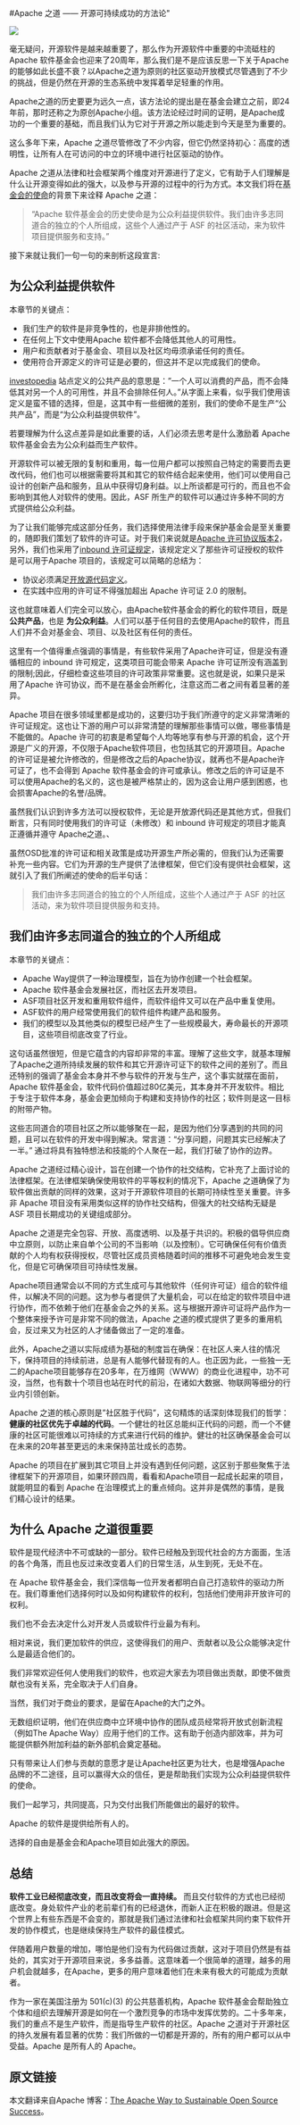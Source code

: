 #Apache 之道 —— 开源可持续成功的方法论"

![](http://nashvillebandroomrepair.com/wp-content/uploads/2017/05/AdobeStock_111060361-1024x512.jpeg)

毫无疑问，开源软件是越来越重要了，那么作为开源软件中重要的中流砥柱的 Apache 软件基金会也迎来了20周年，那么我们是不是应该反思一下关于Apache的能够如此长盛不衰？以Apache之道为原则的社区驱动开放模式尽管遇到了不少的挑战，但是仍然在开源的生态系统中发挥着举足轻重的作用。

Apache之道的历史要更为远久一点，该方法论的提出是在基金会建立之前，即24年前，那时还称之为原创Apache小组。该方法论经过时间的证明，是Apache成功的一个重要的基础，而且我们认为它对于开源之所以能走到今天是至为重要的。

这么多年下来，Apache 之道尽管修改了不少内容，但它仍然坚持初心：高度的透明性，让所有人在可访问的中立的环境中进行社区驱动的协作。

Apache 之道从法律和社会框架两个维度对开源进行了定义，它有助于人们理解是什么让开源变得如此的强大，以及参与开源的过程中的行为方式。本文我们将在[基金会的使命](https://www.apache.org/foundation/)的背景下来诠释 Apache 之道：

> “Apache 软件基金会的历史使命是为公众利益提供软件。我们由许多志同道合的独立的个人所组成，这些个人通过产于 ASF 的社区活动，来为软件项目提供服务和支持。”

接下来就让我们一句一句的来剖析这段宣言:

## 为公众利益提供软件

本章节的关键点：

* 我们生产的软件是非竞争性的，也是非排他性的。
* 在任何上下文中使用Apache 软件都不会降低其他人的可用性。
* 用户和贡献者对于基金会、项目以及社区均毋须承诺任何的责任。
* 使用符合开源定义的许可证是必要的，但这并不足以完成我们的使命。

[investopedia](https://www.investopedia.com/terms/p/public-good.asp) 站点定义的公共产品的意思是：”一个人可以消费的产品，而不会降低其对另一个人的可用性，并且不会排除任何人。”从字面上来看，似乎我们使用该定义是蛮不错的选择，但是，这其中有一些细微的差别，我们的使命不是生产“公共产品”，而是“为公众利益提供软件”。

若要理解为什么这点差异是如此重要的话，人们必须去思考是什么激励着 Apache 软件基金会去为公众利益而生产软件。

开源软件可以被无限的复制和重用，每一位用户都可以按照自己特定的需要而去更改代码，他们也可以根据需要将其和其它的软件结合起来使用，他们可以使用自己设计的创新产品和服务，且从中获得切身利益。以上所谈都是可行的，而且也不会影响到其他人对软件的使用。因此，ASF 所生产的软件可以通过许多种不同的方式提供给公众利益。

为了让我们能够完成这部分任务，我们选择使用法律手段来保护基金会是至关重要的，随即我们策划了软件的许可证。对于我们来说就是[Apache 许可协议版本2](https://www.apache.org/licenses/LICENSE-2.0.html)，另外，我们也采用了[inbound 许可证规定](https://apache.org/legal/resolved.html)，该规定定义了那些许可证授权的软件是可以用于Apache 项目的，该规定可以简略的总结为：

* 协议必须满足[开放源代码定义](https://opensource.org/osd)。
* 在实践中应用的许可证不得强加超出 Apache 许可证 2.0 的限制。

这也就意味着人们完全可以放心，由Apache软件基金会的孵化的软件项目，既是 **公共产品**，也是 **为公众利益**。人们可以基于任何目的去使用Apache的软件，而且人们并不会对基金会、项目、以及社区有任何的责任。

这里有一个值得重点强调的事情是，有些软件采用了Apache许可证，但是没有遵循相应的 inbound 许可规定，这类项目可能会带来 Apache 许可证所没有涵盖到的限制;因此，仔细检查这些项目的许可政策非常重要。这也就是说，如果只是采用了Apache 许可协议，而不是在基金会所孵化，注意这而二者之间有着显著的差异。

Apache 项目在很多领域里都是成功的，这要归功于我们所遵守的定义非常清晰的许可证规定。这也让下游的用户可以非常清楚的理解那些事情可以做，哪些事情是不能做的。Apache 许可的初衷是希望每个人均等地享有参与开源的机会，这个开源是广义的开源，不仅限于Apache软件项目，也包括其它的开源项目。Apache的许可证是被允许修改的，但是修改之后的Apache协议，就再也不是Apache许可证了，也不会得到 Apache 软件基金会的许可或承认。修改之后的许可证是不可以使用Apache的名义的，这也是被严格禁止的，因为这会让用户感到困惑，也会损害Apache的名誉/品牌。

虽然我们认识到许多方法可以授权软件，无论是开放源代码还是其他方式，但我们断言，只有同时使用我们的许可证（未修改）和 inbound 许可规定的项目才能真正遵循并遵守 Apache之道。、

虽然OSD批准的许可证和相关政策是成功开源生产所必需的，但我们认为还需要补充一些内容。它们为开源的生产提供了法律框架，但它们没有提供社会框架，这就引入了我们所阐述的使命的后半句话：

> 我们由许多志同道合的独立的个人所组成，这些个人通过产于 ASF 的社区活动，来为软件项目提供服务和支持。

## 我们由许多志同道合的独立的个人所组成

本章节的关键点：

* Apache Way提供了一种治理模型，旨在为协作创建一个社会框架。
* Apache 软件基金会发展社区，而社区去开发项目。
* ASF项目社区开发和重用软件组件，而软件组件又可以在产品中重复使用。
* ASF软件的用户经常使用我们的软件组件构建产品和服务。
* 我们的模型以及其他类似的模型已经产生了一些规模最大，寿命最长的开源项目，这些项目彻底改变了行业。

这句话虽然很短，但是它蕴含的内容却非常的丰富。理解了这些文字，就基本理解了Apache之道所持续发展的软件和其它开源许可证下的软件之间的差别了。而且还特别的强调了基金会本身并不参与软件的开发与生产，这个事实就摆在面前，Apache 软件基金会，软件代码价值超过80亿美元，其本身并不开发软件。相比于专注于软件本身，基金会更加倾向于构建和支持协作的社区；软件则是这一目标的附带产物。

这些志同道合的项目社区之所以能够聚在一起，是因为他们分享遇到的共同的问题，且可以在软件的开发中得到解决。常言道：“分享问题，问题其实已经解决了一半。” 通过将具有独特想法和技能的个人聚在一起，我们打破了协作的边界。

Apache 之道经过精心设计，旨在创建一个协作的社交结构，它补充了上面讨论的法律框架。在法律框架确保使用软件的平等权利的情况下，Apache 之道确保了为软件做出贡献的同样的效果，这对于开源软件项目的长期可持续性至关重要。许多非 Apache 项目没有采用类似这样的协作社交结构，但强大的社交结构无疑是 ASF 项目长期成功的关键组成部分。

Apache 之道是完全包容、开放、高度透明、以及基于共识的。积极的倡导供应商中立原则，以防止来自单个公司的不当影响（以及控制）。它可确保任何有价值贡献的个人均有权获得授权，尽管社区成员资格随着时间的推移不可避免地会发生变化，但是它可确保项目可持续性发展。

Apache项目通常会以不同的方式生成可与其他软件（任何许可证）组合的软件组件，以解决不同的问题。这为参与者提供了大量机会，可以在给定的软件项目中进行协作，而不依赖于他们在基金会之外的关系。这与根据开源许可证将产品作为一个整体来授予许可是非常不同的做法，Apache 之道的模式提供了更多的重用机会，反过来又为社区的人才储备做出了一定的准备。

此外，Apache之道以实际成绩为基础的制度旨在确保：在社区人来人往的情况下，保持项目的持续前进，总是有人能够代替现有的人。也正因为此，一些独一无二的Apache项目能够存在20多年，在万维网（WWW）的商业化进程中，功不可没，当然，也有数十个项目也站在时代的前沿，在诸如大数据、物联网等细分的行业内引领创新。

Apache 之道的核心原则是”社区胜于代码”，这句精炼的话深刻体现我们的哲学：**健康的社区优先于卓越的代码**。一个健壮的社区总能纠正代码的问题，而一个不健康的社区可能很难以可持续的方式来进行代码的维护。健壮的社区确保基金会可以在未来的20年甚至更远的未来保持茁壮成长的态势。

Apache 的项目在扩展到其它项目上并没有遇到任何问题，这区别于那些聚焦于法律框架下的开源项目，如果环顾四周，看看和Apache项目一起成长起来的项目，就能明显的看到 Apache 在治理模式上的重点倾向。这并非是偶然的事情，是我们精心设计的结果。

## 为什么 Apache 之道很重要

软件是现代经济中不可或缺的一部分。软件已经触及到现代社会的方方面面，生活的各个角落，而且也反过来改变着人们的日常生活，从生到死，无处不在。

在 Apache 软件基金会，我们深信每一位开发者都明白自己打造软件的驱动力所在。我们尊重他们选择何时以及如何构建软件的权利，包括他们使用非开放许可的权利。

我们也不会去决定什么对开发人员或软件行业最为有利。

相对来说，我们更加软件的供应，这使得我们的用户、贡献者以及公众能够决定什么是最适合他们的。

我们非常欢迎任何人使用我们的软件，也欢迎大家去为项目做出贡献，即使不做贡献也没有关系，完全取决于人们自身。

当然，我们对于商业的要求，是留在Apache的大门之外。

无数组织证明，他们在供应商中立环境中协作的团队成员经常将开放式创新流程（例如The Apache Way）应用于他们的工作。这有助于创造内部效率，并为可能提供额外附加利益的新外部机会奠定基础。

只有带来让人们参与贡献的意愿才是让Apache社区更为壮大，也是增强Apache品牌的不二途径，且可以赢得大众的信任，更是帮助我们实现为公众利益提供软件的使命。

我们一起学习，共同提高，只为交付出我们所能做出的最好的软件。

Apache 的软件是提供给所有人的。

选择的自由是基金会和Apache项目如此强大的原因。

## 总结

**软件工业已经彻底改变，而且改变将会一直持续。** 而且交付软件的方式也已经彻底改变。身处软件产业的老前辈们有的已经退休，而新人正在积极的跟进。但是这个世界上有些东西是不会变的，那就是我们通过法律和社会框架共同约束下软件开发的协作模式，也是继续保持生产软件的最佳模式。

伴随着用户数量的增加，哪怕是他们没有为代码做过贡献，这对于项目仍然是有益处的，其实对于开源项目来说，多多益善。这意味着一个很简单的道理，越多的用户机会就越多，在Apache，更多的用户意味着他们在未来有极大的可能成为贡献者。

作为一家在美国注册为 501(c)(3) 的公共慈善机构，Apache 软件基金会帮助独立个体和组织去理解开源是如何在一个激烈竞争的市场中发挥优势的。二十多年来，我们的重点不是生产软件，而是指导生产软件的社区。Apache 之道对于开源社区的持久发展有着显著的优势：我们所做的一切都是开源的，所有的用户都可以从中受益。Apache 是所有人的 Apache。

## 原文链接

本文翻译来自Apache 博客：[The Apache Way to Sustainable Open Source Success](https://blogs.apache.org/foundation/entry/the-apache-way-to-sustainable)。
